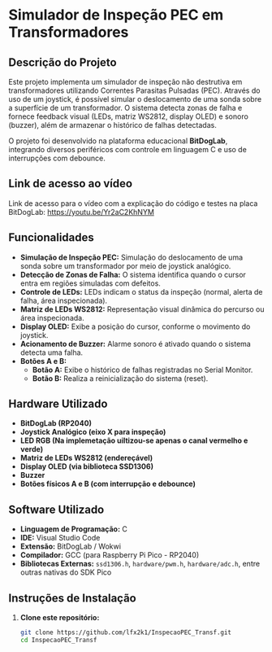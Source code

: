 # Simulador de Inspeção PEC em Transformadores

## Descrição do Projeto
Este projeto implementa um simulador de inspeção não destrutiva em transformadores utilizando Correntes Parasitas Pulsadas (PEC). Através do uso de um joystick, é possível simular o deslocamento de uma sonda sobre a superfície de um transformador. O sistema detecta zonas de falha e fornece feedback visual (LEDs, matriz WS2812, display OLED) e sonoro (buzzer), além de armazenar o histórico de falhas detectadas.

O projeto foi desenvolvido na plataforma educacional **BitDogLab**, integrando diversos periféricos com controle em linguagem C e uso de interrupções com debounce.

## Link de acesso ao vídeo

Link de acesso para o vídeo com a explicação do código e testes na placa BitDogLab: https://youtu.be/Yr2aC2KhNYM

## Funcionalidades
- **Simulação de Inspeção PEC:** Simulação do deslocamento de uma sonda sobre um transformador por meio de joystick analógico.
- **Detecção de Zonas de Falha:** O sistema identifica quando o cursor entra em regiões simuladas com defeitos.
- **Controle de LEDs:** LEDs indicam o status da inspeção (normal, alerta de falha, área inspecionada).
- **Matriz de LEDs WS2812:** Representação visual dinâmica do percurso ou área inspecionada.
- **Display OLED:** Exibe a posição do cursor, conforme o movimento do joystick.
- **Acionamento de Buzzer:** Alarme sonoro é ativado quando o sistema detecta uma falha.
- **Botões A e B:**  
  - **Botão A:** Exibe o histórico de falhas registradas no Serial Monitor.  
  - **Botão B:** Realiza a reinicialização do sistema (reset).

## Hardware Utilizado
- **BitDogLab (RP2040)**
- **Joystick Analógico (eixo X para inspeção)**
- **LED RGB (Na implemetação uiltizou-se apenas o canal vermelho e verde)**
- **Matriz de LEDs WS2812 (endereçável)**
- **Display OLED (via biblioteca SSD1306)**
- **Buzzer**
- **Botões físicos A e B (com interrupção e debounce)**

## Software Utilizado
- **Linguagem de Programação:** C
- **IDE:** Visual Studio Code
- **Extensão:** BitDogLab / Wokwi
- **Compilador:** GCC (para Raspberry Pi Pico - RP2040)
- **Bibliotecas Externas:** `ssd1306.h`, `hardware/pwm.h`, `hardware/adc.h`, entre outras nativas do SDK Pico

## Instruções de Instalação
1. **Clone este repositório:**
   ```bash
   git clone https://github.com/lfx2k1/InspecaoPEC_Transf.git
   cd InspecaoPEC_Transf
